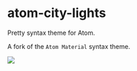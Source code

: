 # atom-city-lights

Pretty syntax theme for Atom.

A fork of the `Atom Material` syntax theme.

<img src="https://i.gyazo.com/da0895b5f22514b8c67d11c6c1dfa0e8.png">
